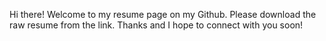 Hi there! Welcome to my resume page on my Github. Please download the raw resume from the link. Thanks and I hope to connect with you soon!
